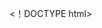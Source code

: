 <！DOCTYPE html>
<html lang="en">
<head>
  <meta charset="UTF-">
  <title>Title</title>
  <style type="text/css">
    a{
      font-size:60px
    
